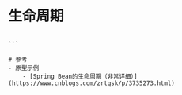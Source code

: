 
# 生命周期
````

```

# 参考
- 原型示例
    - [Spring Bean的生命周期（非常详细）](https://www.cnblogs.com/zrtqsk/p/3735273.html)
